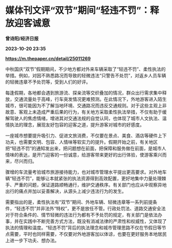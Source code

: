# 媒体刊文评“双节”期间“轻违不罚”：释放迎客诚意
**曾诗阳/经济日报**

**2023-10-20 23:35**

**https://m.thepaper.cn/detail/25011269**

中秋国庆“双节”假期期间，不少地方都对外来车辆采取了“轻违不罚”、柔性执法的举措。例如，对因不熟悉路况而导致的轻微违法“只警告不处罚”，对返乡人员车辆的轻微违章不予处罚等，受到人们的好评。

每逢假期，各地都会遇到旅游流、探亲流等交织叠加的情况，群众出行需求集中释放，交通流量处于高峰，行车突发情况更难预测。在此情况下，外地游客进入陌生城市，很可能因为不了解当地环境、交通路况而违反交通规则。对于这些主观上非故意、客观上未造成严重后果的行为，有关地方采取柔性执法举措，不仅有助于缓解驾驶人的焦虑情绪，增进其对交通法规的自觉认同，也体现了城市人文执法、温情执法的理念，展现友好包容的迎客之道，提升游客对城市的好感度。

一座城市想要提升吸引力、促进文旅消费，不仅要在景点、美食、酒店等硬件上下功夫，也需要文明、包容、人情味等软实力的提升。假期开始之前，有关地区把“轻违不罚”的通知发出来，把问题想在前面，把保障和服务做在前面，是城市人情味的表达，是开门迎客的一份诚意，给游客带来更好的出行体验，使游客乘兴而来，尽兴而归。

骤增的车流量考验城市旅游接待能力，也对城市管理水平提出更高要求。对外地车辆“轻违不罚”，能够让本就紧张的执法资源得到高效配置，更好地集中力量处理棘手、严重的问题，保证道路顺畅通行，维护交通秩序。有关部门也应从中观察异地出行的痛点并加以妥善解决，从源头上减少违法行为的发生。

需要指出的是，柔性执法有“双节”期间、外地车辆、轻微违章等一系列前提条件，“轻违不罚”并非法外“特权”，更不是放任不管。行政处罚法、道路交通安全法对于符合条件的、情节轻微的违法行为都有不予处罚的规定，有关部门是依法办事，并在实践中不断完善方式方法，既没有消减法律的严肃性和权威性，又体现了执法的情理和温度。“轻违不罚”背后的执法理念和城市管理思路不仅在节假日等节点需要，平时也同样需要，不仅要对外地游客加以体谅，也要在更好服务本地居民上进一步下功夫、想办法。